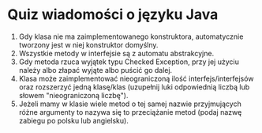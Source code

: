 # Quiz wiadomości o języku Java

1. Gdy klasa nie ma zaimplementowanego konstruktora, automatycznie tworzony jest w niej konstruktor domyślny.
2. Wszystkie metody w interfejsie są z automatu abstrakcyjne.
3. Gdy metoda rzuca wyjątek typu Checked Exception, przy jej użyciu należy albo złapać wyjąte albo puścić go dalej.
4. Klasa może zaimplementować nieograniczoną ilość interfejs/interfejsów oraz rozszerzyć jedną klasę/klas (uzupełnij luki odpowiednią liczbą lub słowem "nieograniczoną liczbę").
5. Jeżeli mamy w klasie wiele metod o tej samej nazwie przyjmujących różne argumenty to nazywa się to przeciążanie metod (podaj nazwę zabiegu po polsku lub angielsku).
